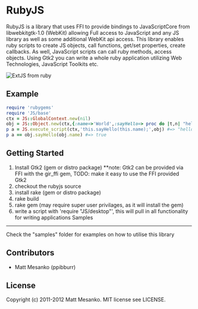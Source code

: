 RubyJS
===
RubyJS is a library that uses FFI to provide bindings to JavaScriptCore from libwebkitgtk-1.0 (WebKit) allowing Full access to JavaScript and any JS library as well as some additional WebKit api access. This library enables ruby scripts to create JS objects, call functions, get/set properties, create callbacks. As well, JavaScript scripts can call ruby methods, access objects. Using Gtk2 you can write a whole ruby application utilizing Web Technologies, JavaScript Toolkits etc.

![ExtJS from ruby](http://i1263.photobucket.com/albums/ii631/ppibburr/rubyjs_extjs.png)

Example
---
``` ruby
require 'rubygems'
require 'JS/base'
ctx = JS::GlobalContext.new(nil)
obj = JS::Object.new(ctx,{:name=>'World',:sayHello=> proc do |t,n| "hello #{n}" end})
p a = JS.execute_script(ctx,'this.sayHello(this.name);',obj) #=> "hello World"
p a == obj.sayHello(obj.name) #=> true
```
Getting Started
---
1. Install Gtk2 (gem or distro package) **note: Gtk2 can be provided via FFI with the gir_ffi gem, TODO: make it easy to use the FFI provided Gtk2
2. checkout the rubyjs source
3. install rake (gem or distro package)
4. rake build
5. rake gem (may require super user privilages, as it will install the gem)
6. write a script with 'require "JS/desktop"', this will pull in all functionality for writing applications
Samples
---
Check the "samples" folder for examples on how to utilise this library

Contributors
---
* Matt Mesanko (ppibburr)

License
---
Copyright (c) 2011-2012 Matt Mesanko.
MIT license see LICENSE.
